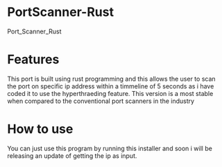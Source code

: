# PortScanner-Rust
<html>
  <head>Port_Scanner_Rust </head>
  <body>
    <h1>Features</h1>
    <p2>This port is built using rust programming and this allows the user to scan the port on specific ip address within a timmeline of 5 seconds as i have coded it to use the hyperthraeding feature. This version is a most stable when compared to the conventional port scanners in the industry</p2>
    <h1>How to use </h1>
    <p2>You can just use this program by running this installer and soon i will be releasing an update of getting the ip as input.</p2>
  </body>
</html>
